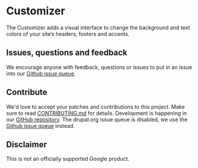 # Customizer

The Customizer adds a visual interface to change the background and text colors of your site’s headers, footers and 
accents.

## Issues, questions and feedback

We encourage anyone with feedback, questions or issues to put in an issue into
our [Github issue queue](https://github.com/apigee/customizer-drupal/issues).

## Contribute

We'd love to accept your patches and contributions to this project. Make sure to read [CONTRIBUTING.md](CONTRIBUTING.md) for details.
Development is happening in our [GitHub repository](https://github.com/apigee/customizer-drupal). The drupal.org issue
queue is disabled, we use the [Github issue queue](https://github.com/apigee/customizer-drupal/issues) instead.

## Disclaimer

This is not an officially supported Google product.
